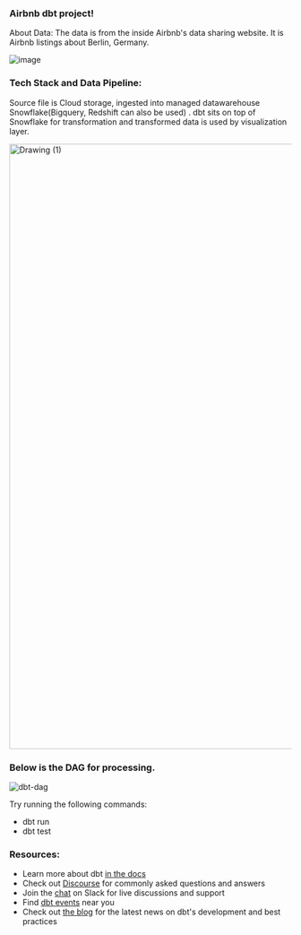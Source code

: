 ### **Airbnb dbt project!**

About Data:
The data is from the inside Airbnb's data sharing website. It is Airbnb listings about Berlin, Germany.

![image](https://user-images.githubusercontent.com/46944817/223885700-d7304afe-2735-4214-b381-2d548dfd3273.png)


### **Tech Stack and Data Pipeline:**

Source file is Cloud storage, ingested into managed datawarehouse Snowflake(Bigquery, Redshift can also be used) . dbt sits on top of Snowflake for transformation and transformed data is used by visualization layer.

<img width="1080" alt="Drawing (1)" src="https://user-images.githubusercontent.com/46944817/223884321-46366fdb-446b-4694-a448-1e34aa4f3d32.png">




### **Below is the DAG for processing.**

![dbt-dag](https://user-images.githubusercontent.com/46944817/223878666-38417ece-4215-47f0-bf5d-5275bc43b71b.png)

Try running the following commands:
- dbt run
- dbt test


### Resources:
- Learn more about dbt [in the docs](https://docs.getdbt.com/docs/introduction)
- Check out [Discourse](https://discourse.getdbt.com/) for commonly asked questions and answers
- Join the [chat](https://community.getdbt.com/) on Slack for live discussions and support
- Find [dbt events](https://events.getdbt.com) near you
- Check out [the blog](https://blog.getdbt.com/) for the latest news on dbt's development and best practices
